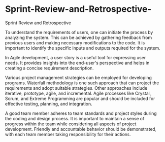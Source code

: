 # Sprint-Review-and-Retrospective-
Sprint Review and Retrospective 

To understand the requirements of users, one can initiate the process by analyzing the system. This can be achieved by gathering feedback from previous users and making necessary modifications to the code. It is important to identify the specific inputs and outputs required for the system.

In Agile development, a user story is a useful tool for expressing user needs. It provides insights into the end-user's perspective and helps in creating a concise requirement description.

Various project management strategies can be employed for developing programs. Waterfall methodology is one such approach that can project the requirements and adopt suitable strategies. Other approaches include iterative, prototype, agile, and incremental. Agile processes like Crystal, Scrum, and Extreme Programming are popular and should be included for effective testing, planning, and integration.

A good team member adheres to team standards and project styles during the coding and design process. It is important to maintain a sense of progress within the team while considering all aspects of project development. Friendly and accountable behavior should be demonstrated, with each team member taking responsibility for their actions.
